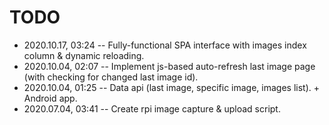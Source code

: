 # TODO

- 2020.10.17, 03:24 -- Fully-functional SPA interface with images index column & dynamic reloading.
- 2020.10.04, 02:07 -- Implement js-based auto-refresh last image page (with checking for changed last image id).
- 2020.10.04, 01:25 -- Data api (last image, specific image, images list). + Android app.
- 2020.07.04, 03:41 -- Create rpi image capture & upload script.

<!--
 @changed 2020.10.17, 03:24
-->
